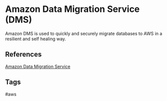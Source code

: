 # Amazon Data Migration Service (DMS)

Amazon DMS is used to quickly and securely migrate databases to AWS in a resilient and self healing way.  

## References
[Amazon Data Migration Service](https://aws.amazon.com/dms/)

## Tags
#aws
